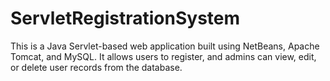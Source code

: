 # ServletRegistrationSystem
This is a Java Servlet-based web application built using NetBeans, Apache Tomcat, and MySQL. It allows users to register, and admins can view, edit, or delete user records from the database.
